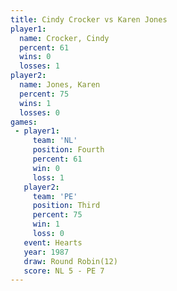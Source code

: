 ```yaml
---
title: Cindy Crocker vs Karen Jones
player1:              
  name: Crocker, Cindy
  percent: 61         
  wins: 0             
  losses: 1           
player2:              
  name: Jones, Karen  
  percent: 75         
  wins: 1             
  losses: 0           
games:
 - player1:          
     team: 'NL'      
     position: Fourth
     percent: 61     
     win: 0          
     loss: 1         
   player2:         
     team: 'PE'     
     position: Third
     percent: 75    
     win: 1         
     loss: 0        
   event: Hearts        
   year: 1987           
   draw: Round Robin(12)
   score: NL 5 - PE 7   
---
```

